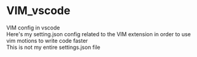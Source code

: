 # VIM_vscode
VIM config in vscode
<br>
Here's my setting.json config related to the VIM extension in order to use vim motions to write code faster
<br>
This is not my entire settings.json file
